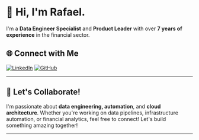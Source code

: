 # 👋 Hi, I'm Rafael. 

I'm a **Data Engineer Specialist** and **Product Leader** with over **7 years of experience** in the financial sector. 

## 🌐 Connect with Me
[![LinkedIn](https://img.shields.io/badge/LinkedIn-blue?style=for-the-badge&logo=linkedin)](https://www.linkedin.com/in/rafaelsousameloferreira/?locale=en_US)
[![GitHub](https://img.shields.io/badge/GitHub-gray?style=for-the-badge&logo=github)](https://github.com/rafaelsmf)

---

## 📌 Let's Collaborate!
I'm passionate about **data engineering, automation**, and **cloud architecture**. Whether you're working on data pipelines, infrastructure automation, or financial analytics, feel free to connect! Let's build something amazing together!

---
